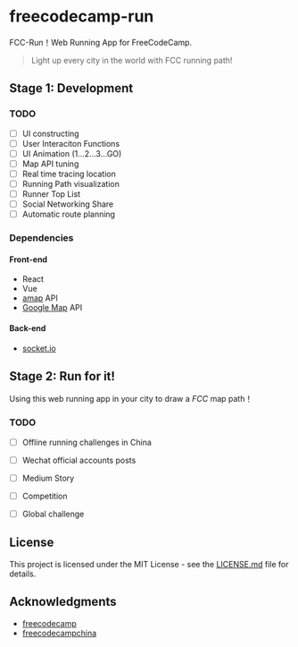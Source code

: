 # freecodecamp-run

FCC-Run！Web Running App for FreeCodeCamp. 

> Light up every city in the world with FCC running path!

## Stage 1: Development

### TODO

- [ ] UI constructing
- [ ] User Interaciton Functions
- [ ] UI Animation (1...2...3...GO)
- [ ] Map API tuning
- [ ] Real time tracing location
- [ ] Running Path visualization
- [ ] Runner Top List
- [ ] Social Networking Share
- [ ] Automatic route planning

### Dependencies

#### Front-end

* React
* Vue
* [amap](http://b.amap.com/) API
* [Google Map](https://map.google.com) API

#### Back-end

* [socket.io](https://socket.io/)

## Stage 2: Run for it!

Using this web running app in your city to draw a _FCC_ map path！ 

### TODO

- [ ] Offline running challenges in China
- [ ] Wechat official accounts posts
- [ ] Medium Story
- [ ] Competition 
- [ ] Global challenge


## License

This project is licensed under the MIT License - see the [LICENSE.md](LICENSE.md) file for details.

## Acknowledgments

* [freecodecamp](https://github.com/freeCodeCamp)
* [freecodecampchina](https://github.com/FreeCodeCampChina)
